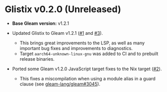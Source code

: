 # Glistix v0.2.0 (Unreleased)

- **Base Gleam version:** v1.2.1

- Updated Glistix to Gleam v1.2.1 ([#1](https://github.com/Glistix/glistix/pull/1) and [#3](https://github.com/Glistix/glistix/pull/3)).
    - This brings great improvements to the LSP, as well as many important bug fixes and improvements to diagnostics.
    - Target `aarch64-unknown-linux-gnu` was added to CI and to prebuilt release binaries.
- Ported some Gleam v1.2.0 JavaScript target fixes to the Nix target ([#2](https://github.com/Glistix/glistix/pull/2)).
    - This fixes a miscompilation when using a module alias in a guard clause (see [gleam-lang/gleam#3045](https://github.com/gleam-lang/gleam/pull/3045)).
